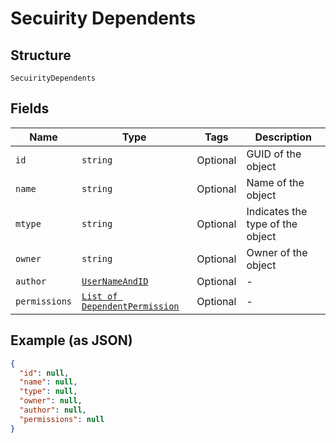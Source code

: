 
# Secuirity Dependents

## Structure

`SecuirityDependents`

## Fields

| Name | Type | Tags | Description |
|  --- | --- | --- | --- |
| `id` | `string` | Optional | GUID of the object |
| `name` | `string` | Optional | Name of the object |
| `mtype` | `string` | Optional | Indicates the type of the object |
| `owner` | `string` | Optional | Owner of the object |
| `author` | [`UserNameAndID`](../../doc/models/user-name-and-id.md) | Optional | - |
| `permissions` | [`List of DependentPermission`](../../doc/models/dependent-permission.md) | Optional | - |

## Example (as JSON)

```json
{
  "id": null,
  "name": null,
  "type": null,
  "owner": null,
  "author": null,
  "permissions": null
}
```

